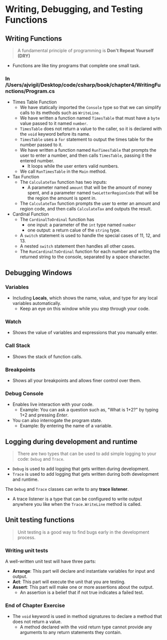 # Writing, Debugging, and Testing Functions
## Writing Functions 
>A fundamental principle of programming is **Don't Repeat Yourself (DRY)**
- Functions are like tiny programs that complete one small task. 

### In /Users/ajvigil/Desktop/code/csharp/book/chapter4/WritingFunctions/Program.cs
- Times Table Function
    - We have statically imported the `Console` type so that we can simplify calls to its methods such as `WriteLine`.
    - We have written a function named `TimesTable` that must have a `byte` value passed to it named `number`.
    - `TimesTable` does not return a value to the caller, so it is declared with the `void` keyword before its name. 
    - `TimesTable` uses a `for` statement to output the times table for the number passed to it. 
    - We have written a function named `RunTimesTable` that prompts the user to enter a number, and then calls `TimesTable`, passing it the entered number. 
        - It loops while the user enters valid numbers. 
    - We call `RunTimesTable` in the `Main` method. 
- Tax Function 
    - The `CalculateTax` function has two inputs:
        - A parameter named `amount` that will be the amount of money spent, and a parameter named `twoLetterRegionCode` that will be the region the amount is spent in. 
    - The `CalculateTax` function prompts the user to enter an amount and region code, and then calls `CalculateTax` and outputs the result. 
- Cardinal Function
    - The `CardinalToOrdinal` function has
        - one input: a parameter of the `int` type named `number`
        - one output: a return calue of the `string` type. 
    - A `switch` statement is used to handle the special cases of 11, 12, and 13. 
    - A nested `switch` statement then handles all other cases.
    - The `RunCardinalToOrdinal` function for each number and writing the returned string to the console, separated by a space character. 

## Debugging Windows
### Variables 
- Including **Locals**, which shows the name, value, and type for any local variables automatically. 
    - Keep an eye on this window while you step through your code. 
### Watch 
- Shows the value of variables and expressions that you manually enter. 
### Call Stack 
- Shows the stack of function calls. 
### Breakpoints
- Shows all your breakpoints and allows finer control over them. 
### Debug Console 
- Enables live interaction with your code. 
    - Example: You can ask a question such as, "What is 1+2?" by typing 1+2 and pressing _Enter_. 
- You can also interrogate the program state. 
    - Example: By entering the name of a variable. 

## Logging during development and runtime 
>There are two types that can be used to add simple logging to your code: `Debug` and `Trace`.
- `Debug` is used to add logging that gets written during development. 
- `Trace` is used to add logging that gets written during both development and runtime. 

The `Debug` and `Trace` classes can write to any **trace listener**. 
- A trace listener is a type that can be configured to write output anywhere you like when the `Trace.WriteLine` method is called. 

## Unit testing functions 
> Unit testing is a good way to find bugs early in the development process. 

### Writing unit tests 
A well-written unit test will have three parts: 
- **Arrange**: This part will declare and instantiate variables for input and output. 
- **Act**: This part will execute the unit that you are testing. 
- **Assert**: This part will make one or more assertions about the output. 
    - An assertion is a belief that if not true indicates a failed test. 

### End of Chapter Exercise 
- The `void` keyword is used in method signatures to declare a method that does not return a value. 
    - A method declared with the void return type cannot provide any arguments to any return statements they contain. 